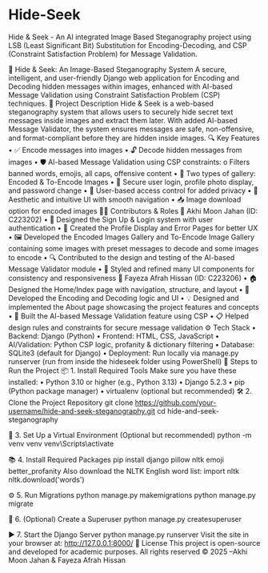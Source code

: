 # Hide-Seek
Hide &amp; Seek - An AI integrated Image Based Steganography project using LSB (Least Significant Bit) Substitution for Encoding-Decoding, and CSP (Constraint Satisfaction Problem) for Message Validation.

🔐 Hide & Seek: An Image-Based Steganography System
A secure, intelligent, and user-friendly Django web application for Encoding and Decoding hidden messages within images, enhanced with AI-based Message Validation using Constraint Satisfaction Problem (CSP) techniques.
📝 Project Description
Hide & Seek is a web-based steganography system that allows users to securely hide secret text messages inside images and extract them later. 
With added AI-based Message Validator, the system ensures messages are safe, non-offensive, and format-compliant before they are hidden inside images.
🔍 Key Features
•	✅ Encode messages into images
•	🔓 Decode hidden messages from images
•	🛡️ AI-based Message Validation using CSP constraints:
o	Filters banned words, emojis, all caps, offensive content
•	📂 Two types of gallery: Encoded & To-Encode Images
•	🔐 Secure user login, profile photo display, and password change
•	👥 User-based access control for added privacy
•	🎨 Aesthetic and intuitive UI with smooth navigation
•	📥 Image download option for encoded images
👩‍💻 Contributors & Roles
👤 Akhi Moon Jahan (ID: C223202)
•	📝 Designed the Sign Up & Login system with user authentication
•	👤 Created the Profile Display and Error Pages for better UX
•	🖼️ Developed the Encoded Images Gallery and To-Encode Image Gallery containing some images with preset messages to decode and some images to encode
•	🔍 Contributed to the design and testing of the AI-based Message Validator module
•	🎨 Styled and refined many UI components for consistency and responsiveness
👤 Fayeza Afrah Hissan (ID: C223206)
•	🏠 Designed the Home/Index page with navigation, structure, and layout
•	🧬 Developed the Encoding and Decoding logic and UI
•	💡 Designed and implemented the About page showcasing the project features and concepts
•	🧠 Built the AI-based Message Validation feature using CSP
•	📋 Helped design rules and constraints for secure message validation
⚙️ Tech Stack
•	Backend: Django (Python)
•	Frontend: HTML, CSS, JavaScript
•	AI/Validation: Python CSP logic, profanity & dictionary filtering
•	Database: SQLite3 (default for Django)
•	Deployment: Run locally via manage.py runserver (run from inside the hideseek folder using PowerShell)
🚀 Steps to Run the Project
📦 1. Install Required Tools
Make sure you have these installed:
•	Python 3.10 or higher (e.g., Python 3.13)
•	Django 5.2.3
•	pip (Python package manager)
•	virtualenv (optional but recommended)
🛠️ 2. Clone the Project Repository
git clone https://github.com/your-username/hide-and-seek-steganography.git
cd hide-and-seek-steganography

📁 3. Set Up a Virtual Environment (Optional but recommended)
python -m venv venv
venv\Scripts\activate    

📚 4. Install Required Packages
pip install django pillow nltk emoji better_profanity
Also download the NLTK English word list:
import nltk
nltk.download('words')

⚙️ 5. Run Migrations
python manage.py makemigrations
python manage.py migrate

👤 6. (Optional) Create a Superuser
python manage.py createsuperuser

▶️ 7. Start the Django Server
python manage.py runserver
Visit the site in your browser at:
http://127.0.0.1:8000/
📄 License
This project is open-source and developed for academic purposes.
All rights reserved ©️ 2025 –Akhi Moon Jahan & Fayeza Afrah Hissan
